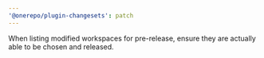 ```yaml
---
'@onerepo/plugin-changesets': patch
---
```


When listing modified workspaces for pre-release, ensure they are actually able to be chosen and released.
